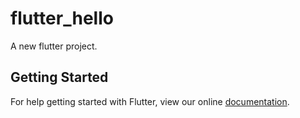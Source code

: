 # flutter_hello

A new flutter project.

## Getting Started

For help getting started with Flutter, view our online
[documentation](http://flutter.io/).
